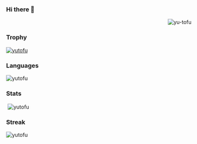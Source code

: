 ### Hi there 👋

<p align="right"> <img src="https://komarev.com/ghpvc/?username=yu-tofu&label=Profile%20views&color=0e75b6&style=flat" alt="yu-tofu" /> </p>

### Trophy
<p align="left"> <a href="https://github.com/yu-tofu/github-profile-trophy"><img src="https://github-profile-trophy.vercel.app/?username=yu-tofu" alt="yutofu" /></a> </p>

### Languages
<p><img  src="https://github-readme-stats.vercel.app/api/top-langs?username=yu-tofu&show_icons=true&locale=en&layout=compact" alt="yutofu" /></p>

### Stats
<p>&nbsp;<img align="center" src="https://github-readme-stats.vercel.app/api?username=yu-tofu&show_icons=true&locale=en" alt="yutofu" /></p>

### Streak
<p><img align="center" src="https://github-readme-streak-stats.herokuapp.com/?user=yu-tofu&" alt="yutofu" /></p>


<!--
**yu-tofu/yu-tofu** is a ✨ _special_ ✨ repository because its `README.md` (this file) appears on your GitHub profile.

Here are some ideas to get you started:

- 🔭 I’m currently working on ...
- 🌱 I’m currently learning ...
- 👯 I’m looking to collaborate on ...
- 🤔 I’m looking for help with ...
- 💬 Ask me about ...
- 📫 How to reach me: ...
- 😄 Pronouns: ...
- ⚡ Fun fact: ...
-->
